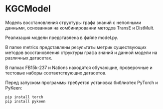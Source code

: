 # KGCModel

Модель восстановления структуры графа знаний с неполными данными, основанная на комбинировании методов TransE и DistMult. 

Реализация модели представлена в файле model.py. 

В папке metrics представлены результаты метрик существующих методов восстановления структуры графа знаний и данной модели на различных датасетах.

В папках FB15k-237 и Nations находятся обучающие, проверочные и тестовые наборы соответствующих датасетов.

Перед запуском программы требуется установка библиотек PyTorch и PyKeen:

```
pip install torch
pip install pykeen
```
